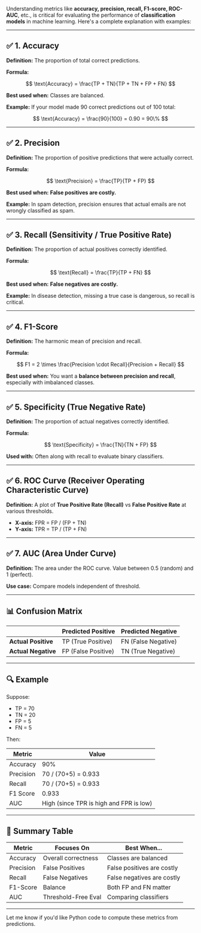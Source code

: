 Understanding metrics like **accuracy, precision, recall, F1-score, ROC-AUC**, etc., is critical for evaluating the performance of **classification models** in machine learning. Here's a complete explanation with examples:

---

## ✅ 1. **Accuracy**

**Definition:**
The proportion of total correct predictions.

**Formula:**

$$
\text{Accuracy} = \frac{TP + TN}{TP + TN + FP + FN}
$$

**Best used when:** Classes are balanced.

**Example:**
If your model made 90 correct predictions out of 100 total:

$$
\text{Accuracy} = \frac{90}{100} = 0.90 = 90\%
$$

---

## ✅ 2. **Precision**

**Definition:**
The proportion of positive predictions that were actually correct.

**Formula:**

$$
\text{Precision} = \frac{TP}{TP + FP}
$$

**Best used when:** **False positives are costly.**

**Example:** In spam detection, precision ensures that actual emails are not wrongly classified as spam.

---

## ✅ 3. **Recall (Sensitivity / True Positive Rate)**

**Definition:**
The proportion of actual positives correctly identified.

**Formula:**

$$
\text{Recall} = \frac{TP}{TP + FN}
$$

**Best used when:** **False negatives are costly.**

**Example:** In disease detection, missing a true case is dangerous, so recall is critical.

---

## ✅ 4. **F1-Score**

**Definition:**
The harmonic mean of precision and recall.

**Formula:**

$$
F1 = 2 \times \frac{Precision \cdot Recall}{Precision + Recall}
$$

**Best used when:** You want a **balance between precision and recall**, especially with imbalanced classes.

---

## ✅ 5. **Specificity (True Negative Rate)**

**Definition:**
The proportion of actual negatives correctly identified.

**Formula:**

$$
\text{Specificity} = \frac{TN}{TN + FP}
$$

**Used with:** Often along with recall to evaluate binary classifiers.

---

## ✅ 6. **ROC Curve (Receiver Operating Characteristic Curve)**

**Definition:**
A plot of **True Positive Rate (Recall)** vs **False Positive Rate** at various thresholds.

* **X-axis:** FPR = FP / (FP + TN)
* **Y-axis:** TPR = TP / (TP + FN)

---

## ✅ 7. **AUC (Area Under Curve)**

**Definition:**
The area under the ROC curve. Value between 0.5 (random) and 1 (perfect).

**Use case:** Compare models independent of threshold.

---

## 📊 Confusion Matrix

|                     | Predicted Positive  | Predicted Negative  |
| ------------------- | ------------------- | ------------------- |
| **Actual Positive** | TP (True Positive)  | FN (False Negative) |
| **Actual Negative** | FP (False Positive) | TN (True Negative)  |

---

## 🔍 Example

Suppose:

* TP = 70
* TN = 20
* FP = 5
* FN = 5

Then:

| Metric    | Value                                   |
| --------- | --------------------------------------- |
| Accuracy  | 90%                                     |
| Precision | 70 / (70+5) = 0.933                     |
| Recall    | 70 / (70+5) = 0.933                     |
| F1 Score  | 0.933                                   |
| AUC       | High (since TPR is high and FPR is low) |

---

## 🎯 Summary Table

| Metric    | Focuses On          | Best When...               |
| --------- | ------------------- | -------------------------- |
| Accuracy  | Overall correctness | Classes are balanced       |
| Precision | False Positives     | False positives are costly |
| Recall    | False Negatives     | False negatives are costly |
| F1-Score  | Balance             | Both FP and FN matter      |
| AUC       | Threshold-Free Eval | Comparing classifiers      |

---

Let me know if you'd like Python code to compute these metrics from predictions.
